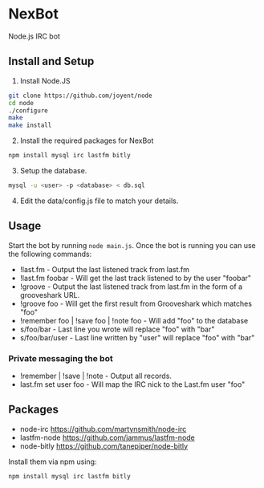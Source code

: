 NexBot
======

Node.js IRC bot

## Install and Setup

1. Install Node.JS
```bash
git clone https://github.com/joyent/node
cd node
./configure
make
make install
```

2. Install the required packages for NexBot
```bash
npm install mysql irc lastfm bitly
```

3. Setup the database.
```bash
mysql -u <user> -p <database> < db.sql
```

4. Edit the data/config.js file to match your details.


## Usage

Start the bot by running `node main.js`. 
Once the bot is running you can use the following commands:

* !last.fm - Output the last listened track from last.fm
* !last.fm foobar - Will get the last track listened to by the user "foobar"
* !groove - Output the last listened track from last.fm in the form of a grooveshark URL.
* !groove foo - Will get the first result from Grooveshark which matches "foo"
* !remember foo | !save foo | !note foo - Will add "foo" to the database
* s/foo/bar - Last line you wrote will replace "foo" with "bar"
* s/foo/bar/user - Last line written by "user" will replace "foo" with "bar"

### Private messaging the bot
* !remember | !save | !note - Output all records.
* last.fm set user foo - Will map the IRC nick to the Last.fm user "foo"

Packages
---------
* node-irc https://github.com/martynsmith/node-irc
* lastfm-node https://github.com/jammus/lastfm-node
* node-bitly https://github.com/tanepiper/node-bitly

Install them via npm using:
```bash
npm install mysql irc lastfm bitly 
```
